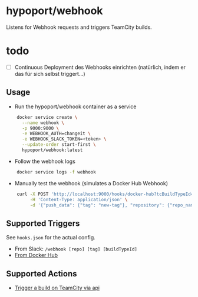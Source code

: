 # hypoport/webhook

Listens for Webhook requests and triggers TeamCity builds.

# todo

- [ ] Continuous Deployment des Webhooks einrichten (natürlich, indem er das für sich selbst triggert...)

## Usage

- Run the hypoport/webhook container as a service

```bash
    docker service create \
      --name webhook \
      -p 9000:9000 \
      -e WEBHOOK_AUTH=changeit \
      -e WEBHOOK_SLACK_TOKEN=<token> \
      --update-order start-first \
      hypoport/webhook:latest
```

- Follow the webhook logs

```bash
    docker service logs -f webhook 
```

- Manually test the webhook (simulates a Docker Hub Webhook)

```bash
    curl -X POST 'http://localhost:9000/hooks/docker-hub?tcBuildTypeId=pku_ExplorationDay_WebhookTest&auth=<token>' \
         -H 'Content-Type: application/json' \
         -d '{"push_data": {"tag": "new-tag"}, "repository": {"repo_name": "repo/name"}}'
```

## Supported Triggers

See `hooks.json` for the actual config.

- From Slack: `/webhook [repo] [tag] [buildTypeId]`
- [From Docker Hub](https://docs.docker.com/docker-hub/webhooks/)

## Supported Actions

- [Trigger a build on TeamCity via api](trigger-teamcity-build.md)
